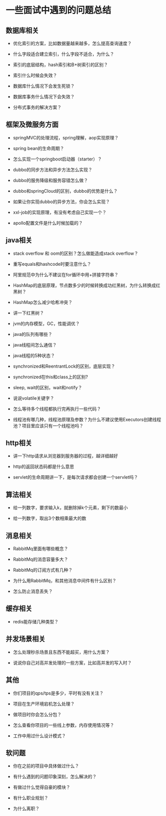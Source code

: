 # 一些面试中遇到的问题总结

## 数据库相关

- 优化索引的方案，比如数据量越来越多，怎么提高查询速度？

- 什么字段适合建立索引，什么字段不适合，为什么？

- 索引的底层结构，hash索引和B+树索引的区别？

- 索引什么时候会失效？

- 数据库什么情况下会发生死锁？

- 数据库事务什么情况下会失效？

- 分布式事务的解决方案？



## 框架及微服务方面

- springMVC的处理流程，spring理解，aop实现原理？

- spring bean的生命周期？

- 怎么实现一个springboot启动器（starter）？

- dubbo的同步方法和异步方法怎么实现？

- dubbo的服务降级和服务容错怎么做？

- dubbo和springCloud的区别，dubbo的优势是什么？

- 如果让你实现dubbo的异步方法，你会怎么实现？

- xxl-job的实现原理，有没有考虑自己实现一个？

- apollo配置文件是什么时候加载的？



## java相关

- stack overflow 和 oom的区别？怎么做能造成stack overflow？

- 重写equals和hashcode时要注意什么？

- 阿里规范中为什么不建议在for循环中用+拼接字符串？

- HashMap的底层原理，节点数多少的时候转换成功红黑树，为什么转换成红黑树？

- HashMap怎么减少哈希冲突？

- 讲一下红黑树？

- jvm的内存模型，GC，性能调优？

- java的队列有哪些？

- java线程间怎么通信？

- java线程的5种状态？

- synchronized和ReentrantLock的区别，底层实现？

- synchronized在this和class上的区别?

- sleep, wait的区别，wait和notify？

- 说说volatile关键字？

- 怎么等待多个线程都执行完再执行一些代码？

- 线程池有哪几种，线程池原理及参数？为什么不建议使用Executors创建线程池？项目里应该只有一个线程池吗？

## http相关

- 讲一下http请求从浏览器到服务器的过程，越详细越好

- http的返回状态码都是什么意思

- servlet的生命周期讲一下，是每次请求都会创建一个servlet吗？



## 算法相关

- 给一列数字，要求输入k，就删除掉k个元素，剩下的数最小

- 给一列数字，取出3个数相乘最大的数



## 消息相关

- RabbitMq里面有哪些概念？

- RabbitMq的消息容量多大？

- RabbitMq的订阅方式有几种？

- 为什么用RabbitMq，和其他消息中间件有什么区别？

- 怎么防止消息丢失？



## 缓存相关
- redis能存储几种类型？



## 并发场景相关
- 怎么处理秒杀场景且东西不能超买，用什么方案？

- 说说你自己对高并发处理的一些方案，比如高并发的写入时？



## 其他
- 你们项目的qps/tps是多少，平时有没有关注？

- 项目在生产环境宕机怎么处理？

- 做项目时你会怎么分包？

- 怎么查看你项目的一些线上参数，内存使用情况等？

- 工作中用过什么设计模式？



## 软问题
- 你在之前的项目中具体做过什么？

- 有什么遇到的问题印象深刻，怎么解决的？

- 有做过什么觉得自豪的模块？

- 有什么职业规划？

- 为什么离职？




